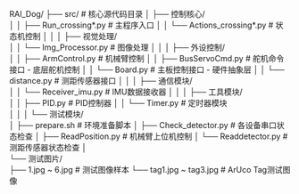 RAI_Dog/
├── src/                            # 核心源代码目录
│   ├── 控制核心/                
│   │   ├── Run_crossing*.py        # 主程序入口
│   │   └── Actions_crossing*.py    # 状态机控制
│   │
│   ├── 视觉处理/            
│   │   └── Img_Processor.py        # 图像处理
│   │
│   ├── 外设控制/               
│   │   ├── ArmControl.py           # 机械臂控制
│   │       ├── BusServoCmd.py      # 舵机命令接口 - 底层舵机控制
│   │       └── Board.py            # 主板控制接口 - 硬件抽象层
│   │   └── distance.py             # 测距传感器接口
│   │
│   ├── 通信模块/               
│   │   └── Receiver_imu.py         # IMU数据接收器
│   │
│   ├── 工具模块/              
│   │   ├── PID.py                  # PID控制器
│   │   └── Timer.py                # 定时器模块          
│   │
│   └── 测试模块/   
│       ├── prepare.sh              # 环境准备脚本
│       ├── Check_detector.py       # 各设备串口状态检查
│       ├── ReadPosition.py         # 机械臂上位机控制
│       └── Readdetector.py         # 测距传感器状态检查
│  
└── 测试图片/                       
    ├── 1.jpg ~ 6.jpg               # 测试图像样本
    └── tag1.jpg ~ tag3.jpg         # ArUco Tag测试图像                   